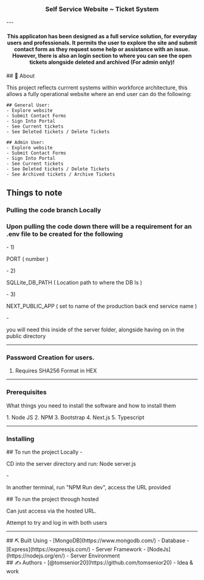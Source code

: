 <h3 align="center">Self Service Website ~ Ticket System</h3>
---
<div align="center">
    <h4>This applicaton has been designed as a full service solution, for everyday users and professionals. It permits the user to explore the site and submit contact form as they request some help or assistance with an issue. However, there is also an login section to where you can see the open tickets alongside deleted and archived (For admin only)! </h4>
</div>

<div>
    ## 🧐 About <a name = "about"></a>
    <p>
        This project reflects currrent systems within workforce architecture, this allows a fully operational website where an end user can do the following:
    </p>
    
    ## General User:
    - Explore website
    - Submit Contact Forms
    - Sign Into Portal
    - See Current tickets
    - See Deleted tickets / Delete Tickets

    ## Admin User:
    - Explore website
    - Submit Contact Forms
    - Sign Into Portal
    - See Current tickets
    - See Deleted tickets / Delete Tickets
    - See Archived tickets / Archive Tickets
</div>

## Things to note

### Pulling the code branch Locally
<div>
    <h3>Upon pulling the code down there will be a requirement for an .env file to be created for the following</h3>
    - 1) <p>PORT ( number )</p>
    - 2) <p>SQLLite_DB_PATH ( Location path to where the DB Is )</p> 
    - 3) <p>NEXT_PUBLIC_APP (  set to name of the production back end service name )</p> 
    -<p>you will need this inside of the server folder, alongside having on in the public directory</p> 
</div>

--- 

### Password Creation for users.
1) Requires SHA256 Format in HEX

--- 

### Prerequisites
<div>
    <p>What things you need to install the software and how to install them </p>
    1. Node JS
    2. NPM
    3. Bootstrap
    4. Next.js
    5. Typescript
</div>

--- 
### Installing
<div>
## To run the project Locally
    -<p>CD into the server directory and run: Node server.js</p>
    -<p>In another terminal, run "NPM Run dev", access the URL provided</p>
</div>
<div>
## To run the project through hosted
<p> Can just access via the hosted URL.</p>
<p>Attempt to try and log in with both users</p>
</div>

--- 

<div>
## ⛏️ Built Using <a name = "built_using"></a>
- [MongoDB](https://www.mongodb.com/) - Database
- [Express](https://expressjs.com/) - Server Framework
- [NodeJs](https://nodejs.org/en/) - Server Environment
</div>
<div>
## ✍️ Authors <a name = "authors"></a>
- [@tomsenior20](https://github.com/tomsenior20) - Idea & work
</div>